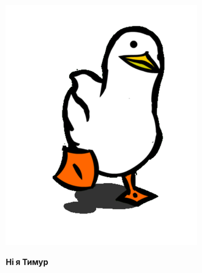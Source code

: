 <img src="https://github.com/timur1234566/timur1234566/blob/main/gzm5f.gif" alt="The Unlimited" width="520"/>

## Hi я Тимур

<!--
**timur1234566/timur1234566** is a ✨ _special_ ✨ repository because its `README.md` (this file) appears on your GitHub profile.

Here are some ideas to get you started:

- 🔭 I’m currently working on ...
- 🌱 I’m currently learning ...
- 👯 I’m looking to collaborate on ...
- 🤔 I’m looking for help with ...
- 💬 Ask me about ...
- 📫 How to reach me: ...
- 😄 Pronouns: ...
- ⚡ Fun fact: ...
-->
